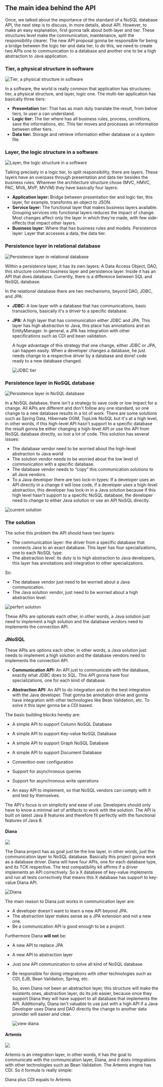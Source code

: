 ## The main idea behind the API

Once, we talked about the importance of the standard of a NoSQL database API, the next step is to discuss, in more details, about API. However, to make an easy explanation, first gonna talk about both layer and tier. These structures level make the communication, maintenance, split the responsibility clearer. The new API proposal gonna be responsible for being a bridge between the logic tier and data tier, to do this, we need to create two APIs one to communication to a database and another one to be a high abstraction to Java application.

### Tier, a physical structure in software

![Tier, a physical structure in software
](../images/01.png)

In a software, the world is really common that application has structures: tier, a physical structure, and layer, logic one. The multi-tier application has basically three tiers:

* **Presentation** tier: That has as main duty translate the result, from below tiers, to user a can understand.
* **Logic tier:** The tier where has all business rules, process, conditions, save the informations, etc. This tier moves and processes an information between other tiers.
* **Data tier:** Storage and retrieve information either database or a system file.

### Layer, the logic structure in a software

![Layer, the logic structure in a software](../images/02.png)

Talking precisely in a logic tier, to split responsibility, there are layers. These layers have an overpass through presentation and data tier besides the business rules. Wherever the architecture structure chose \(MVC, HMVC, PAC, MVA, MVP, MVVM\) they have basically four layers:

* **Application layer:** Bridge between presentation tier and logic tier, this layer, for example, transforms an object to JSON.
* **Service layer:** The functional layer that makes business layers available. Grouping services into functional layers reduces the impact of change. Most changes affect only the layer in which they're made, with few side-effects that impact other layers.
* **Business layer:** Where that has business rules and models.
  Persistence layer: Layer that accesses a data, the data tier.

### Persistence layer in relational database

![Persistence layer in relational database](../images/03.png)

Within a persistence layer, it has its own layers: A Data Access Object, DAO, this structure connect business layer and persistence layer. Inside it has an API that does database. Currently, there is a difference between SQL and NoSQL database:

In the relational database there are two mechanisms, beyond DAO, JDBC, and JPA:

* **JDBC:** A low layer with a database that has communications, basic transactions,     basically it's a driver to a specific database.
* **JPA:** A high layer that has communication either JDBC and JPA. This layer has high abstraction to Java, this place has annotations and an EntityManager. In general, a JPA has integration with other specifications such as CDI and bean validation.

  A huge advantage of this strategy that one change, either JDBC or JPA, can happen easily. When a developer changes a database, he just needs change to a respective driver by a database and done! code ready to a new database changed.

  ![JDBC tier](../images/04.png)

### Persistence layer in NoSQL database

![Persistence layer in NoSQL database](../images/06.png)

In a NoSQL database, there isn't a strategy to save code or low impact for a change. All APIs are different and don't follow any one standard, so one change to a new database results in a lot of work. There are some solutions such as Spring Data, Hibernate OGM, TopLink NoSQL but it's at a high level, in other words, if this high-level API hasn't support to a specific database the result gonna be either changing a high-level API or use the API from NoSQL database directly, so lost a lot of code. This solution has several issues:

* The database vendor need to be worried about the high-level abstraction to Java world
* The solution vendor needs to be worried about the low level of communication with a specific database.
* The database vendor needs to “copy” this communication solutions to all Java vendors.
* To a Java developer there are two lock-in types: If a developer uses an API directly in a change it will lose code, if a developer uses  a high-level abstraction, this developer has lock-in in a Java solution because if  this high level hasn't support to a specific NoSQL database, the developer need to change to either Java solution or use an API NoSQL directly.

![current solution](../images/07.png)

### The solution

The solve this problem the API should have two layers:

* The communication layer: the driver from a specific database that connects Java to an exact database. This layer has four specializations, one to each NoSQL type.
* The abstraction level: its duty is to high abstraction to Java developers, this layer has annotations and integration to other specializations.

So:

* The database vendor just need to be worried about a Java communication.
* The Java solution vendor, just need to be worried about a high abstraction level.

![perfert solution](../images/08.png)

These APIs are optionals each other, in other words, a Java solution just need to implement a high solution and the database vendors need to implements the connection API.

### JNoSQL

These APIs are options each other, in other words, a Java solution just needs to implement a high solution and the database vendors need to implements the connection API.

* **Communication API:** An API just to communicate with the database, exactly what JDBC does to SQL. This API gonna have four specializations, one for each kind of database.

* **Abstraction API:** An API to do integration and do the best integration with the Java developer. That gonna be annotation drive and gonna have integration with other technologies like Bean Validation, etc. To solve it this layer gonna be a CDI based.

The basic building blocks hereby are:

* A simple API to support Column NoSQL Database

* A simple API to support Key-value NoSQL Database

* A simple API to support Graph NoSQL Database

* A simple API to support Document Database

* Convention over configuration

* Support for asynchronous queries

* Support for asynchronous write operations

* An easy API to implement, so that NoSQL vendors can comply with it and test by themselves.

The API's focus is on simplicity and ease of use. Developers should only have to know a minimal set of artifacts to work with the solution. The API is built on latest Java 8 features and therefore fit perfectly with the functional features of Java 8.

#### Diana

![](/images/duke-diana-min.png)

The Diana project has as goal just be the low layer, in other words, just the communication layer to NoSQL database. Basically this project gonna work as a database driver. Diana will have four APIs, one for each database type, and its TCK respective. The test compatibility kit affirms if a driver implements an API correctively. So a X database of key-value implements and run all tests correctively that means this X database has support to key-value Diana API.

![Diana ](../images/09.png)

The main reason to Diana just works in communication layer are:

* A developer doesn't want to learn a new API beyond JPA.
* The abstraction layer makes sense as a JPA extension and not a new one.
* Be a communication API is good enough to be a project.

Furthermore Diana **will not** be:

* A new API to replace JPA
* A new API to abstraction layer
* Just one API communication to solve all kind of NoSQL database
* Be responsible for doing integrations with other technologies such as CDI, EJB, Bean Validation, Spring, etc.

  So, even Diana not been an abstraction layer, this structure will make the existents ones, abstraction layer, do its job easier, because once they support Diana they will have support to all database that implements the API. Additionally, Diana isn't valuable to use just with a high API if a Java Developer uses Diana and DAO directly the change to another data provider will easier and clear.

  ![view diana](../images/10.png)

#### Artemis

![](/images/artemis-integration.png)

Artemis is an integration layer, in other words, it has the goal to communicate with the communication layer, Diana, and it does integrations with other technologies such as Bean Validation. The Artemis engine has CDI. So it formula is really simple:

Diana plus CDI equals to Artemis

